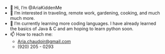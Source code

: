 - 👋 Hi, I’m @AriaKiddenMe
- 👀 I’m interested in traveling, remote work, gardening, cooking, and much much more.
- 🌱 I’m currently learning more coding languages. I have already learned the basics of Java & C and am hoping to learn python soon. 
- 📫 How to reach me:
  - Aria.chaudoir@gmail.com
  - (920) 205 - 0293
<!---
AriaKiddenMe/AriaKiddenMe is a ✨ special ✨ repository because its `README.md` (this file) appears on your GitHub profile.
You can click the Preview link to take a look at your changes.
--->
